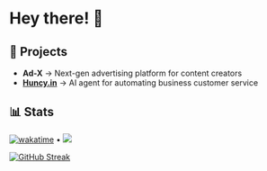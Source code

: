 # Hey there! 👋  

## 🚀 Projects  
- **Ad-X** → Next-gen advertising platform for content creators  
- **[Huncy.in](https://huncy.in)** → AI agent for automating business customer service  

## 📊 Stats  
[![wakatime](https://wakatime.com/badge/user/4401c4b5-67d5-45a6-96a9-aa6b4f95a36d.svg)](https://wakatime.com/@4401c4b5-67d5-45a6-96a9-aa6b4f95a36d) • ![](https://komarev.com/ghpvc/?username=Jeoml)  

[![GitHub Streak](https://streak-stats.demolab.com/?user=Jeoml)](https://git.io/streak-stats)  
